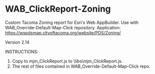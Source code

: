 # WAB_ClickReport-Zoning
Custom Tacoma Zoning report for Esri's Web AppBuilder. Use with WAB_Override-Default-Map-Click repository. Application: https://wspdsmap.cityoftacoma.org/website/PDS/Zoning/

Version 2.14

INSTRUCTIONS:

1. Copy to mjm_ClickReport.js to \libs\mjm_ClickReport.js.
2. The rest of files contained in WAB_Override-Default-Map-Click repo.

